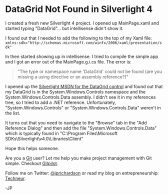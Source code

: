 <!--
author: JP
publish: Thu Mar 03 2011 16:56:20 GMT-0600 (CST)
status: publish
type: post
link: https://procbits.wordpress.com/2011/03/03/datagrid-not-found-in-silverlight-4/
tags: Silverlight
slug: 2011/03/03/datagrid-not-found-in-silverlight-4
-->

DataGrid Not Found in Silverlight 4
===================================

I created a fresh new Silverlight 4 project. I opened up MainPage.xaml
and started typing "DataGrid"... but intellisense didn't show it.

I found out that I needed to add the following to the top of my Xaml
file:
` xmlns:sdk="http://schemas.microsoft.com/winfx/2006/xaml/presentation/sdk"`

In then started showing up in intellisense. I tried to compile the
simple app and I got an error out of the MainPage.g.i.cs file. The error
is:

> "The type or namespace name 'DataGrid' could not be found (are you
> missing a using directive or an assembly reference?)"

I opened up the [Silverlight MSDN for the DataGrid
control](http://msdn.microsoft.com/en-us/library/system.windows.controls.datagrid(v=vs.95).aspx)
and found out that my DataGrid is in the System.Windows.Controls
namespace and the System.Windows.Controls.Data assembly. I didn't see it
in my references tree, so I tried to add a .NET reference.
Unfortunately, "System.Windows.Controls" or
"System.Windows.Controls.Data" weren't in the list.

It turns out that you need to navigate to the "Browse" tab in the "Add
Reference Dialog" and then add the file "System.Windows.Controls.Data"
which is typically found in "C:\\Program Files\\Microsoft
SDKs\\Silverlight\\v4.0\\Libraries\\Client"

Hope this helps someone.

Are you a [Git](http://gitpilot.com) user? Let me help you make project
management with Git simple. Checkout [Gitpilot](http://gitpilot.com).

Follow me on Twitter: [@jprichardson](http://twitter.com/jprichardson)
or read my blog on entrepreneurship: [Techneur](http://techneur.com).

-JP
